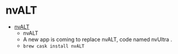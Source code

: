 # nvALT
- [nvALT](https://brettterpstra.com/projects/nvalt/)
  -  nvALT
  - A new app is coming to replace nvALT, code named nvUltra .
  - `brew cask install nvALT`
